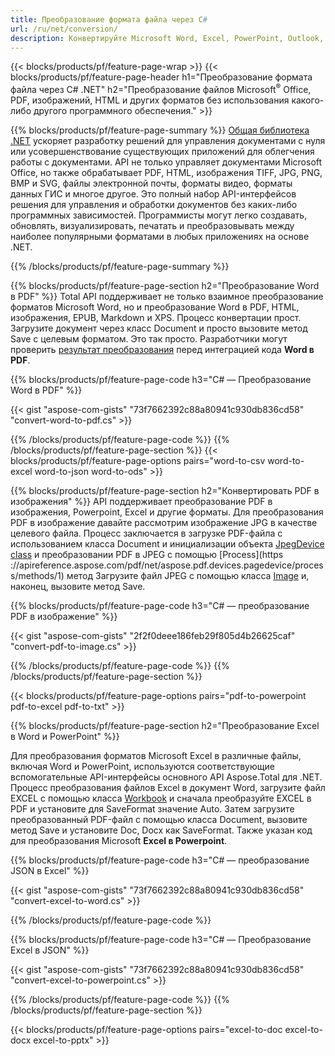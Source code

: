 ```yaml
---
title: Преобразование формата файла через C# 
url: /ru/net/conversion/
description: Конвертируйте Microsoft Word, Excel, PowerPoint, Outlook, PDF, HTML, 3D-изображения, диаграммы, форматы видео и многие другие популярные файлы всего несколькими строками кода C#.
---
```


{{< blocks/products/pf/feature-page-wrap >}}
{{< blocks/products/pf/feature-page-header h1="Преобразование формата файла через C# .NET" h2="Преобразование файлов Microsoft<sup>&reg;</sup> Office, PDF, изображений, HTML и других форматов без использования какого-либо другого программного обеспечения." >}}

{{% blocks/products/pf/feature-page-summary %}}
[Общая библиотека .NET](https://products.aspose.com/total/net/) ускоряет разработку решений для управления документами с нуля или усовершенствование существующих приложений для облегчения работы с документами. API не только управляет документами Microsoft Office, но также обрабатывает PDF, HTML, изображения TIFF, JPG, PNG, BMP и SVG, файлы электронной почты, форматы видео, форматы данных ГИС и многое другое. Это полный набор API-интерфейсов решения для управления и обработки документов без каких-либо программных зависимостей. Программисты могут легко создавать, обновлять, визуализировать, печатать и преобразовывать между наиболее популярными форматами в любых приложениях на основе .NET.

{{% /blocks/products/pf/feature-page-summary  %}}

{{% blocks/products/pf/feature-page-section  h2="Преобразование Word в PDF" %}}
Total API поддерживает не только взаимное преобразование форматов Microsoft Word, но и преобразование Word в PDF, HTML, изображения, EPUB, Markdown и XPS. Процесс конвертации прост. Загрузите документ через класс Document и просто вызовите метод Save с целевым форматом. Это так просто. Разработчики могут проверить [результат преобразования](https://products.aspose.com/words/net/conversion/word-to-pdf/) перед интеграцией кода **Word в PDF**.


{{% blocks/products/pf/feature-page-code h3="C# — Преобразование Word в PDF" %}}

{{< gist "aspose-com-gists" "73f7662392c88a80941c930db836cd58" "convert-word-to-pdf.cs" >}}

{{% /blocks/products/pf/feature-page-code  %}}
{{% /blocks/products/pf/feature-page-section %}}
{{< blocks/products/pf/feature-page-options pairs="word-to-csv word-to-excel word-to-json word-to-ods" >}}


{{% blocks/products/pf/feature-page-section  h2="Конвертировать PDF в изображения" %}}
API поддерживает преобразование PDF в изображения, Powerpoint, Excel и другие форматы. Для преобразования PDF в изображение давайте рассмотрим изображение JPG в качестве целевого файла. Процесс заключается в загрузке PDF-файла с использованием класса Document и инициализации объекта [JpegDevice class](https://apireference.aspose.com/pdf/net/aspose.pdf.devices/jpegdevice) и преобразовании PDF в JPEG с помощью [Process](https ://apireference.aspose.com/pdf/net/aspose.pdf.devices.pagedevice/process/methods/1) метод
Загрузите файл JPEG с помощью класса [Image](https://apireference.aspose.com/imaging/net/aspose.imaging/image) и, наконец, вызовите метод Save.

{{% blocks/products/pf/feature-page-code h3="С# — преобразование PDF в изображение" %}}

{{< gist "aspose-com-gists" "2f2f0deee186feb29f805d4b26625caf" "convert-pdf-to-image.cs" >}}


{{% /blocks/products/pf/feature-page-code  %}}
{{% /blocks/products/pf/feature-page-section %}}

{{< blocks/products/pf/feature-page-options pairs="pdf-to-powerpoint pdf-to-excel pdf-to-txt" >}}

{{% blocks/products/pf/feature-page-section  h2="Преобразование Excel в Word и PowerPoint" %}}

Для преобразования форматов Microsoft Excel в различные файлы, включая Word и PowerPoint, используются соответствующие вспомогательные API-интерфейсы основного API Aspose.Total для .NET. Процесс преобразования файлов Excel в документ Word, загрузите файл EXCEL с помощью класса [Workbook](https://apireference.aspose.com/cells/net/aspose.cells/workbook) и сначала преобразуйте EXCEL в PDF и установите для SaveFormat значение Auto. Затем загрузите преобразованный PDF-файл с помощью класса Document, вызовите метод Save и установите Doc, Docx как SaveFormat. Также указан код для преобразования Microsoft **Excel в Powerpoint**.

{{% blocks/products/pf/feature-page-code h3="С# — преобразование JSON в Excel" %}}

{{< gist "aspose-com-gists" "73f7662392c88a80941c930db836cd58" "convert-excel-to-word.cs" >}}

{{% /blocks/products/pf/feature-page-code %}}

{{% blocks/products/pf/feature-page-code h3="С# — Преобразование Excel в JSON" %}}

{{< gist "aspose-com-gists" "73f7662392c88a80941c930db836cd58" "convert-excel-to-powerpoint.cs" >}}

{{% /blocks/products/pf/feature-page-code %}}
{{% /blocks/products/pf/feature-page-section %}}

{{< blocks/products/pf/feature-page-options pairs="excel-to-doc excel-to-docx excel-to-pptx" >}}
